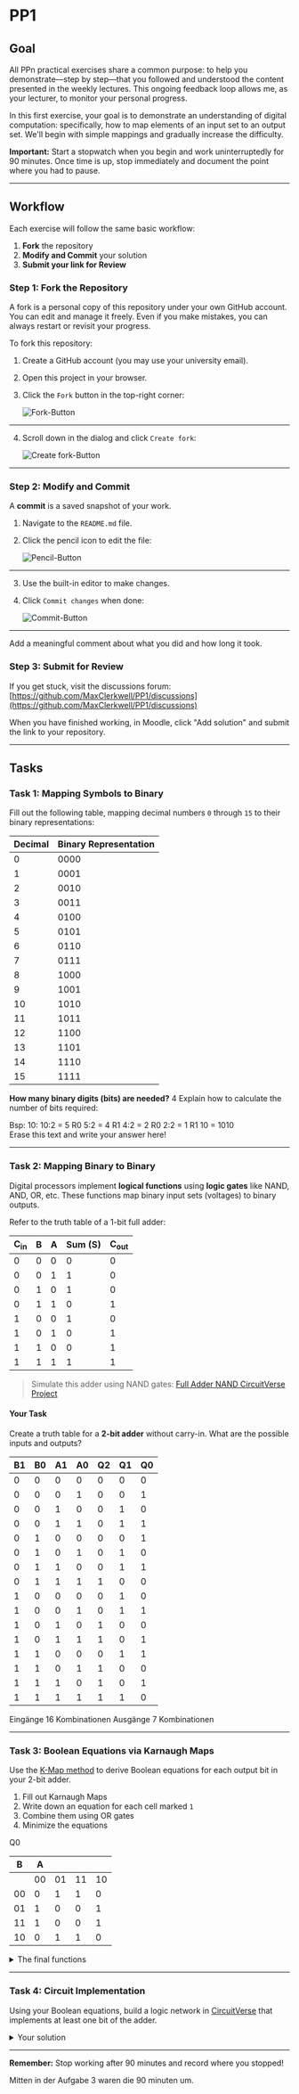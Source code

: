 # PP1

## Goal
All PPn practical exercises share a common purpose: to help you demonstrate—step by step—that you followed and understood the content presented in the weekly lectures. This ongoing feedback loop allows me, as your lecturer, to monitor your personal progress.

In this first exercise, your goal is to demonstrate an understanding of digital computation: specifically, how to map elements of an input set to an output set. We'll begin with simple mappings and gradually increase the difficulty.

**Important:** Start a stopwatch when you begin and work uninterruptedly for 90 minutes. Once time is up, stop immediately and document the point where you had to pause.

---

## Workflow
Each exercise will follow the same basic workflow:

1. **Fork** the repository
2. **Modify and Commit** your solution
3. **Submit your link for Review**

### Step 1: Fork the Repository
A fork is a personal copy of this repository under your own GitHub account. You can edit and manage it freely. Even if you make mistakes, you can always restart or revisit your progress.

To fork this repository:

1. Create a GitHub account (you may use your university email).
2. Open this project in your browser.
3. Click the `Fork` button in the top-right corner:

   ![Fork-Button](./assets/fork.png)

---

4. Scroll down in the dialog and click `Create fork`:

   ![Create fork-Button](./assets/create_fork.png)

---

### Step 2: Modify and Commit
A **commit** is a saved snapshot of your work.

1. Navigate to the `README.md` file.
2. Click the pencil icon to edit the file:

   ![Pencil-Button](./assets/pencil.png)

---

3. Use the built-in editor to make changes.
4. Click `Commit changes` when done:

   ![Commit-Button](./assets/commit_button.png)

---

Add a meaningful comment about what you did and how long it took.

### Step 3: Submit for Review
If you get stuck, visit the discussions forum:
[https://github.com/MaxClerkwell/PP1/discussions](https://github.com/MaxClerkwell/PP1/discussions)

When you have finished working, in Moodle, click "Add solution" and submit the link to your repository.

---

## Tasks

### Task 1: Mapping Symbols to Binary
Fill out the following table, mapping decimal numbers `0` through `15` to their binary representations:

| Decimal | Binary Representation |
|---------|------------------------|
| 0       | 0000                   |
| 1       | 0001                   |
| 2       | 0010                   |
| 3       | 0011                   |
| 4       | 0100                   |
|  5      | 0101                   |
|  6      | 0110                   |
|  7      | 0111                   |
|  8      | 1000                   |
|  9      | 1001                   |
|  10     | 1010                   |
|  11     | 1011                   |
|  12     | 1100                   |
|  13     | 1101                   |
|  14     | 1110                   | 
| 15      | 1111                   |

**How many binary digits (bits) are needed?**
4
Explain how to calculate the number of bits required:
<detail>
<summary> Bsp: 10: 10:2 = 5 R0
                   5:2  = 4 R1
                   4:2  = 2 R0
                   2:2  = 1 R1
          10 = 1010 </summary>
Erase this text and write your answer here!
</details>

---

### Task 2: Mapping Binary to Binary
Digital processors implement **logical functions** using **logic gates** like NAND, AND, OR, etc.
These functions map binary input sets (voltages) to binary outputs.

Refer to the truth table of a 1-bit full adder:

| C<sub>in</sub> | B | A | Sum (S) | C<sub>out</sub> |
|--------------|---|---|---------|-----------------|
| 0            | 0 | 0 | 0       | 0               |
| 0            | 0 | 1 | 1       | 0               |
| 0            | 1 | 0 | 1       | 0               |
| 0            | 1 | 1 | 0       | 1               |
| 1            | 0 | 0 | 1       | 0               |
| 1            | 0 | 1 | 0       | 1               |
| 1            | 1 | 0 | 0       | 1               |
| 1            | 1 | 1 | 1       | 1               |

> Simulate this adder using NAND gates:
[Full Adder NAND CircuitVerse Project](https://circuitverse.org/users/305021/projects/full-adder-nand-990621f6-993b-4676-a1b5-2a31aae451ce)

#### Your Task
Create a truth table for a **2-bit adder** without carry-in. What are the possible inputs and outputs?

|B1 | B0 | A1 | A0  |  Q2 | Q1 | Q0|
|---|----|----|-----|-----|----|---|
|0  | 0  | 0  | 0   |  0  | 0  | 0 |
|0  | 0  | 0  | 1   |  0  | 0  | 1 | 
|0  | 0  | 1  | 0   |  0  | 1  | 0 |
|0  | 0  | 1  | 1   |  0  | 1  | 1 |
|0  | 1  | 0  | 0   |  0  | 0  | 1 |
|0  | 1  | 0  | 1   |  0  | 1  | 0 |
|0  | 1  | 1  | 0   |  0  | 1  | 1 |
|0  | 1  | 1  | 1   |  1  | 0  | 0 |
|1  | 0  | 0  | 0   |  0  | 1  | 0 |
|1  | 0  | 0  | 1   |  0  | 1  | 1 |
|1  | 0  | 1  | 0   |  1  | 0  | 0 |
|1  | 0  | 1  | 1   |  1  | 0  | 1 |
|1  | 1  | 0  | 0   |  0  | 1  | 1 |
|1  | 1  | 0  | 1   |  1  | 0  | 0 |
|1  | 1  | 1  | 0   |  1  | 0  | 1 |
|1  | 1  | 1  | 1   |  1  | 1  | 0 |

Eingänge 16 Kombinationen 
Ausgänge 7 Kombinationen

---

### Task 3: Boolean Equations via Karnaugh Maps
Use the [K-Map method](https://github.com/STEMgraph/4b957490-badf-4264-b9f2-1b5aa370f36e) to derive Boolean equations for each output bit in your 2-bit adder.

1. Fill out Karnaugh Maps
2. Write down an equation for each cell marked `1`
3. Combine them using OR gates
4. Minimize the equations

Q0

| B |  A |    |    |   |
|---|----|----|----|---|
|   | 00 | 01 | 11 | 10|
| 00| 0  | 1  | 1  | 0 |
| 01| 1  | 0  | 0  | 1 |
| 11| 1  | 0  | 0  | 1 | 
| 10| 0  | 1  | 1  | 0 |
         
<details>
<summary>The final functions</summary>

Q<sub>0</sub> = A0 v B0

Q<sub>1</sub> = (A1 v B1) v (A0 + B0)

C<sub>out</sub> = 90 minuten waren hier zu Ende

</details>

---

### Task 4: Circuit Implementation
Using your Boolean equations, build a logic network in [CircuitVerse](https://circuitverse.org) that implements at least one bit of the adder.

<details>
<summary>Your solution</summary>
A share link to your solution goes here: <a href=".................">Link!</a>
</details>

---

**Remember:** Stop working after 90 minutes and record where you stopped!

Mitten in der Aufgabe 3 waren die 90 minuten um.


